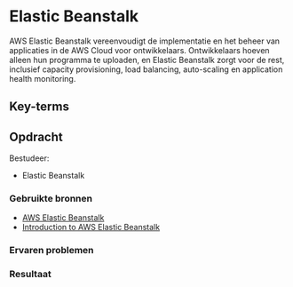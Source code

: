# Elastic Beanstalk
AWS Elastic Beanstalk vereenvoudigt de implementatie en het beheer van applicaties in de AWS Cloud voor ontwikkelaars. Ontwikkelaars hoeven alleen hun programma te uploaden, en Elastic Beanstalk zorgt voor de rest, inclusief capacity provisioning, load balancing, auto-scaling en application health monitoring.
## Key-terms



## Opdracht
Bestudeer:

- Elastic Beanstalk

### Gebruikte bronnen
- [AWS Elastic Beanstalk](https://aws.amazon.com/elasticbeanstalk/)
- [Introduction to AWS Elastic Beanstalk](https://www.youtube.com/watch?v=SrwxAScdyT0)

### Ervaren problemen

### Resultaat
